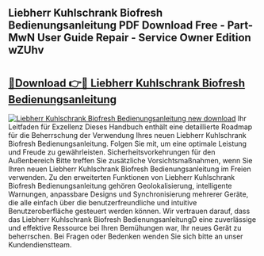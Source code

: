 ## Liebherr Kuhlschrank Biofresh Bedienungsanleitung PDF Download Free - Part-MwN User Guide Repair - Service Owner Edition wZUhv

# <h2><a href="http://df4w2u.blite.top/?on=Liebherr+Kuhlschrank+Biofresh+Bedienungsanleitung">🔗Download 👉🔴 Liebherr Kuhlschrank Biofresh Bedienungsanleitung</a></h2>

[![Liebherr Kuhlschrank Biofresh Bedienungsanleitung new download](https://i.imgur.com/lujVjoI.png)](http://df4w2u.blite.top/?on=Liebherr+Kuhlschrank+Biofresh+Bedienungsanleitung)
Ihr Leitfaden für Exzellenz Dieses Handbuch enthält eine detaillierte Roadmap für die Beherrschung der Verwendung Ihres neuen Liebherr Kuhlschrank Biofresh Bedienungsanleitung. Folgen Sie mit, um eine optimale Leistung und Freude zu gewährleisten. Sicherheitsvorkehrungen für den Außenbereich Bitte treffen Sie zusätzliche Vorsichtsmaßnahmen, wenn Sie Ihren neuen Liebherr Kuhlschrank Biofresh Bedienungsanleitung im Freien verwenden. Zu den erweiterten Funktionen von Liebherr Kuhlschrank Biofresh Bedienungsanleitung gehören Geolokalisierung, intelligente Warnungen, anpassbare Designs und Synchronisierung mehrerer Geräte, die alle einfach über die benutzerfreundliche und intuitive Benutzeroberfläche gesteuert werden können. Wir vertrauen darauf, dass das Liebherr Kuhlschrank Biofresh BedienungsanleitungD eine zuverlässige und effektive Ressource bei Ihren Bemühungen war, Ihr neues Gerät zu beherrschen. Bei Fragen oder Bedenken wenden Sie sich bitte an unser Kundendienstteam.
